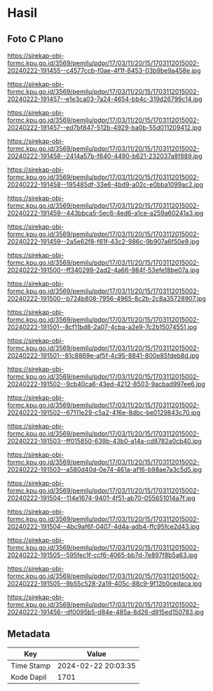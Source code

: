 # Hasil

## Foto C Plano

https://sirekap-obj-formc.kpu.go.id/3569/pemilu/pdpr/17/03/11/20/15/1703112015002-20240222-191455--c4577ccb-f0ae-4f1f-8453-03b9be9a458e.jpg

https://sirekap-obj-formc.kpu.go.id/3569/pemilu/pdpr/17/03/11/20/15/1703112015002-20240222-191457--e1e3ca03-7a24-4654-bb4c-319d26799c14.jpg

https://sirekap-obj-formc.kpu.go.id/3569/pemilu/pdpr/17/03/11/20/15/1703112015002-20240222-191457--ed7bf847-512b-4929-ba0b-55d011209412.jpg

https://sirekap-obj-formc.kpu.go.id/3569/pemilu/pdpr/17/03/11/20/15/1703112015002-20240222-191458--2414a57b-f640-4490-b621-232037a8f889.jpg

https://sirekap-obj-formc.kpu.go.id/3569/pemilu/pdpr/17/03/11/20/15/1703112015002-20240222-191458--195485df-33e6-4bd9-a02c-e0bba1099ac2.jpg

https://sirekap-obj-formc.kpu.go.id/3569/pemilu/pdpr/17/03/11/20/15/1703112015002-20240222-191459--443bbca5-5ec6-4ed6-a1ce-a259a60241a3.jpg

https://sirekap-obj-formc.kpu.go.id/3569/pemilu/pdpr/17/03/11/20/15/1703112015002-20240222-191459--2a5e62f8-f61f-43c2-986c-9b907a6f50e9.jpg

https://sirekap-obj-formc.kpu.go.id/3569/pemilu/pdpr/17/03/11/20/15/1703112015002-20240222-191500--ff340299-2ad2-4a66-984f-53efe18be07a.jpg

https://sirekap-obj-formc.kpu.go.id/3569/pemilu/pdpr/17/03/11/20/15/1703112015002-20240222-191500--b724b808-7956-4965-8c2b-2c8a35728907.jpg

https://sirekap-obj-formc.kpu.go.id/3569/pemilu/pdpr/17/03/11/20/15/1703112015002-20240222-191501--8cf11bd8-2a07-4cba-a2e9-7c2b15074551.jpg

https://sirekap-obj-formc.kpu.go.id/3569/pemilu/pdpr/17/03/11/20/15/1703112015002-20240222-191501--81c8869e-af5f-4c95-8841-800e85fdeb8d.jpg

https://sirekap-obj-formc.kpu.go.id/3569/pemilu/pdpr/17/03/11/20/15/1703112015002-20240222-191502--9cb40ca6-43ed-4212-8503-9acbad997ee6.jpg

https://sirekap-obj-formc.kpu.go.id/3569/pemilu/pdpr/17/03/11/20/15/1703112015002-20240222-191502--67111e29-c5a2-416e-8dbc-be0129843c70.jpg

https://sirekap-obj-formc.kpu.go.id/3569/pemilu/pdpr/17/03/11/20/15/1703112015002-20240222-191503--ff015850-639b-43b0-a14a-cd8782a0cb40.jpg

https://sirekap-obj-formc.kpu.go.id/3569/pemilu/pdpr/17/03/11/20/15/1703112015002-20240222-191503--a580d40d-0e74-461a-af16-b98ae7a3c5d5.jpg

https://sirekap-obj-formc.kpu.go.id/3569/pemilu/pdpr/17/03/11/20/15/1703112015002-20240222-191504--114e1674-9401-4f51-ab70-055651014a7f.jpg

https://sirekap-obj-formc.kpu.go.id/3569/pemilu/pdpr/17/03/11/20/15/1703112015002-20240222-191504--4bc9af6f-0407-4d4a-adb4-ffc95fce2d43.jpg

https://sirekap-obj-formc.kpu.go.id/3569/pemilu/pdpr/17/03/11/20/15/1703112015002-20240222-191505--595fec1f-ccf6-4065-bb7d-7e897f8b5a63.jpg

https://sirekap-obj-formc.kpu.go.id/3569/pemilu/pdpr/17/03/11/20/15/1703112015002-20240222-191505--9b55c528-2a19-405c-88c9-9f12b0cedaca.jpg

https://sirekap-obj-formc.kpu.go.id/3569/pemilu/pdpr/17/03/11/20/15/1703112015002-20240222-191456--df0095b5-d84e-485a-8d26-d915ed150783.jpg


## Metadata

| Key        | Value               |
| ---------- | ------------------- |
| Time Stamp | 2024-02-22 20:03:35 |
| Kode Dapil | 1701                |




